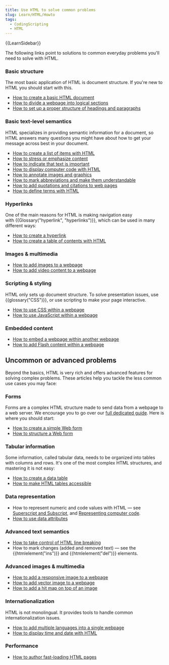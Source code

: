```yaml
---
title: Use HTML to solve common problems
slug: Learn/HTML/Howto
tags:
  - CodingScripting
  - HTML
---
```

<div>{{LearnSidebar}}</div>

<p>The following links point to solutions to common everyday problems you'll need to solve with HTML.</p>

<h3 id="Basic_structure">Basic structure</h3>

<p>The most basic application of HTML is document structure. If you're new to HTML you should start with this.</p>

<ul>
 <li><a href="/en-US/docs/Learn/HTML/Introduction_to_HTML/Getting_started#anatomy_of_an_html_document">How to create a basic HTML document</a></li>
 <li><a href="/en-US/docs/Learn/HTML/Introduction_to_HTML/Document_and_website_structure">How to divide a webpage into logical sections</a></li>
 <li><a href="/en-US/docs/Learn/HTML/Introduction_to_HTML/HTML_text_fundamentals#the_basics_headings_and_paragraphs">How to set up a proper structure of headings and paragraphs</a></li>
</ul>

<h3 id="Basic_text-level_semantics">Basic text-level semantics</h3>

<p>HTML specializes in providing semantic information for a document, so HTML answers many questions you might have about how to get your message across best in your document.</p>

<ul>
 <li><a href="/en-US/docs/Learn/HTML/Introduction_to_HTML/HTML_text_fundamentals#lists">How to create a list of items with HTML</a></li>
 <li><a href="/en-US/docs/Learn/HTML/Introduction_to_HTML/HTML_text_fundamentals#emphasis_and_importance">How to stress or emphasize content</a></li>
 <li><a href="/en-US/docs/Learn/HTML/Introduction_to_HTML/HTML_text_fundamentals#emphasis_and_importance">How to indicate that text is important</a></li>
 <li><a href="/en-US/docs/Learn/HTML/Introduction_to_HTML/Advanced_text_formatting#representing_computer_code">How to display computer code with HTML</a></li>
 <li><a href="/en-US/docs/Learn/HTML/Multimedia_and_embedding/Images_in_HTML#annotating_images_with_figures_and_figure_captions">How to annotate images and graphics</a></li>
 <li><a href="/en-US/docs/Learn/HTML/Introduction_to_HTML/Advanced_text_formatting#abbreviations">How to mark abbreviations and make them understandable</a></li>
 <li><a href="/en-US/docs/Learn/HTML/Introduction_to_HTML/Advanced_text_formatting#quotations">How to add quotations and citations to web pages</a></li>
 <li><a href="/en-US/docs/Learn/HTML/Howto/Define_terms_with_HTML">How to define terms with HTML</a></li>
</ul>

<h3 id="Hyperlinks">Hyperlinks</h3>

<p>One of the main reasons for HTML is making navigation easy with {{Glossary("hyperlink", "hyperlinks")}}, which can be used in many different ways:</p>

<ul>
 <li><a href="/en-US/docs/Learn/HTML/Introduction_to_HTML/Creating_hyperlinks">How to create a hyperlink</a></li>
 <li><a href="/en-US/docs/Learn/HTML/Introduction_to_HTML/Creating_hyperlinks#active_learning_creating_a_navigation_menu">How to create a table of contents with HTML</a></li>
</ul>

<h3 id="Images_multimedia">Images &amp; multimedia</h3>

<ul>
 <li><a href="/en-US/docs/Learn/HTML/Multimedia_and_embedding/Images_in_HTML#how_do_we_put_an_image_on_a_webpage">How to add images to a webpage</a></li>
 <li><a href="/en-US/docs/Learn/HTML/Multimedia_and_embedding/Video_and_audio_content">How to add video content to a webpage</a></li>
</ul>

<h3 id="Scripting_styling">Scripting &amp; styling</h3>

<p>HTML only sets up document structure. To solve presentation issues, use {{glossary("CSS")}}, or use scripting to make your page interactive.</p>

<ul>
 <li><a href="/en-US/docs/Learn/CSS/First_steps/How_CSS_works#how_to_apply_your_css_to_your_html">How to use CSS within a webpage</a></li>
 <li><a href="/en-US/docs/Learn/HTML/Howto/Use_JavaScript_within_a_webpage">How to use JavaScript within a webpage</a></li>
</ul>

<h3 id="Embedded_content">Embedded content</h3>

<ul>
 <li><a href="/en-US/docs/Learn/HTML/Multimedia_and_embedding/Other_embedding_technologies">How to embed a webpage within another webpage</a></li>
 <li><a href="/en-US/docs/Learn/HTML/Multimedia_and_embedding/Other_embedding_technologies#the_%3cembed%3e_and_%3cobject%3e_elements">How to add Flash content within a webpage</a></li>
</ul>

<h2 id="Uncommon_or_advanced_problems">Uncommon or advanced problems</h2>

<p>Beyond the basics, HTML is very rich and offers advanced features for solving complex problems. These articles help you tackle the less common use cases you may face:</p>

<h3 id="Forms">Forms</h3>

<p>Forms are a complex HTML structure made to send data from a webpage to a web server. We encourage you to go over our <a href="/en-US/docs/Learn/Forms">full dedicated guide</a>. Here is where you should start:</p>

<ul>
 <li><a href="/en-US/docs/Learn/Forms/Your_first_form">How to create a simple Web form</a></li>
 <li><a href="/en-US/docs/Learn/Forms/How_to_structure_a_web_form">How to structure a Web form</a></li>
</ul>

<h3 id="Tabular_information">Tabular information</h3>

<p>Some information, called tabular data, needs to be organized into tables with columns and rows. It's one of the most complex HTML structures, and mastering it is not easy:</p>

<ul>
 <li><a href="/en-US/docs/Learn/HTML/Tables/Basics">How to create a data table</a></li>
 <li><a href="/en-US/docs/Learn/HTML/Tables/Advanced">How to make HTML tables accessible</a></li>
</ul>

<h3 id="Data_representation">Data representation</h3>

<ul>
 <li>How to represent numeric and code values with HTML — see <a href="/en-US/docs/Learn/HTML/Introduction_to_HTML/Advanced_text_formatting#superscript_and_subscript">Superscript and Subscript</a>, and <a href="/en-US/docs/Learn/HTML/Introduction_to_HTML/Advanced_text_formatting#representing_computer_code">Representing computer code</a>.</li>
 <li><a href="/en-US/docs/Learn/HTML/Howto/Use_data_attributes">How to use data attributes</a></li>
</ul>

<h3 id="Advanced_text_semantics">Advanced text semantics</h3>

<ul>
 <li><a href="/en-US/docs/Web/HTML/Element/br">How to take control of HTML line breaking</a></li>
 <li>How to mark changes (added and removed text) — see the {{htmlelement("ins")}} and {{htmlelement("del")}} elements.</li>
</ul>

<h3 id="Advanced_images_multimedia">Advanced images &amp; multimedia</h3>

<ul>
 <li><a href="/en-US/docs/Learn/HTML/Multimedia_and_embedding/Responsive_images">How to add a responsive image to a webpage</a></li>
 <li><a href="/en-US/docs/Learn/HTML/Multimedia_and_embedding/Adding_vector_graphics_to_the_Web">How to add vector image to a webpage</a></li>
 <li><a href="/en-US/docs/Learn/HTML/Howto/Add_a_hit_map_on_top_of_an_image">How to add a hit map on top of an image</a></li>
</ul>

<h3 id="Internationalization">Internationalization</h3>

<p>HTML is not monolingual. It provides tools to handle common internationalization issues.</p>

<ul>
 <li><a href="/en-US/docs/Learn/HTML/Introduction_to_HTML/The_head_metadata_in_HTML#setting_the_primary_language_of_the_document">How to add multiple languages into a single webpage</a></li>
 <li><a href="/en-US/docs/Learn/HTML/Introduction_to_HTML/Advanced_text_formatting#marking_up_times_and_dates">How to display time and date with HTML</a></li>
</ul>

<h3 id="Performance">Performance</h3>

<ul>
 <li><a href="/en-US/docs/Learn/HTML/Howto/Author_fast-loading_HTML_pages">How to author fast-loading HTML pages</a></li>
</ul>
